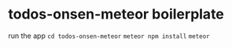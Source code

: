 # todos-onsen-meteor boilerplate

run the app 
```cd todos-onsen-meteor```
```meteor npm install```
```meteor```
